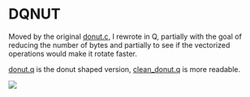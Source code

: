 # DQNUT

Moved by the original [donut.c](https://www.a1k0n.net/2006/09/15/obfuscated-c-donut.html), I rewrote in Q, partially with the goal of reducing the number of bytes and partially to see if the vectorized operations would make it rotate faster.

[donut.q](./donut.q) is the donut shaped version, [clean_donut.q](./clean_donut.q) is more readable.

![](./donut.gif)